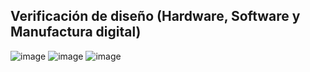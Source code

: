 ## Verificación de diseño (Hardware, Software y Manufactura digital)
![image](https://github.com/RaulMantilla123/FunBio/assets/143033138/724c4fe8-1650-4885-8ac1-d231f0e292f9)
![image](https://github.com/RaulMantilla123/FunBio/assets/143019190/411c1064-a1be-4550-af8c-6ac98f021e2c)
![image](https://github.com/RaulMantilla123/FunBio/assets/143033138/747f84f9-9754-479e-b3db-d47603762c0c)
